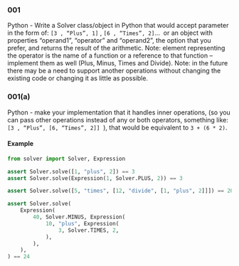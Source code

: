 ### 001

Python -​ Write a Solver class/object in Python that would accept parameter in the form of: `[3​ , “Plus”, 1]` ​, `[6​ , “Times”, 2]`... ​ or an object with properties “operand1”, “operator” and “operand2”, the option that you prefer, and returns the result of the arithmetic.
Note:​ element representing the operator is the name of a function or a reference to that function – implement them as well (Plus, Minus, Times and Divide).
Note:​ in the future there may be a need to support another operations without changing the existing code or changing it as little as possible.

### 001(a)
Python -​ make your implementation that it handles inner operations, (so you can pass other operations instead of any or both operators, something like: ​ `[3​ , “Plus”, [6, “Times”, 2]]` ​ ), that would be equivalent to `3 + (6 * 2)`.


#### Example

```python
from solver import Solver, Expression

assert Solver.solve([1, "plus", 2]) == 3
assert Solver.solve(Expression(1, Solver.PLUS, 2)) == 3

assert Solver.solve([5, "times", [12, "divide", [1, "plus", 2]]]) == 20

assert Solver.solve(
    Expression(
        40, Solver.MINUS, Expression(
            10, "plus", Expression(
                3, Solver.TIMES, 2,
            ),
        ),
    ),
) == 24
```
